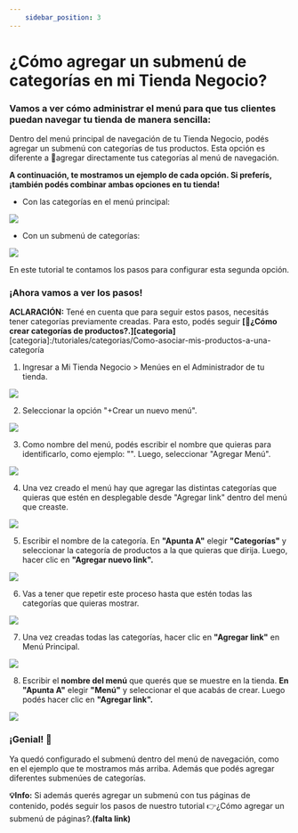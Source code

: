 ```yaml
---
    sidebar_position: 3
---
```


# ¿Cómo agregar un submenú de categorías en mi Tienda Negocio?

### Vamos a ver cómo administrar el menú para que tus clientes puedan navegar tu tienda de manera sencilla:

Dentro del menú principal de navegación de tu Tienda Negocio, podés agregar un submenú con categorías de tus productos. Esta opción es diferente a 📝agregar directamente tus categorías al menú de navegación. 

**A continuación, te mostramos un ejemplo de cada opción. Si preferís, ¡también podés combinar ambas opciones en tu tienda!**

- Con las categorías en el menú principal: 

![](/Fotos/menu/subMenu/subMenu3.jpg)

- Con un submenú de categorías:

![](/Fotos/menu/subMenu/subMenu4.jpg)

En este tutorial te contamos los pasos para configurar esta segunda opción.

### ¡Ahora vamos a ver los pasos!

**ACLARACIÓN:** Tené en cuenta que para seguir estos pasos, necesitás tener categorías previamente creadas. Para esto, podés seguir **[📝¿Cómo crear categorías de productos?.][categoria]**
[categoria]:/tutoriales/categorias/Como-asociar-mis-productos-a-una-categoría

1. Ingresar a Mi Tienda Negocio > Menúes en el Administrador de tu tienda.

![](/Fotos/menu/subMenu/subMenu5.jpg)

2. Seleccionar la opción "+Crear un nuevo menú".

![](/Fotos/menu/subMenu/subMenu6.jpg)

3. Como nombre del menú, podés escribir el nombre que quieras para identificarlo, como ejemplo: "". Luego, seleccionar "Agregar Menú". 

![](/Fotos/menu/subMenu/subMenu7.jpg)

4. Una vez creado el menú hay que agregar las distintas categorías que quieras que estén en desplegable desde "Agregar link" dentro del menú que creaste. 

![](/Fotos/menu/subMenu/subMenu8.jpg)

5. Escribir el nombre de la categoría. En **"Apunta A"** elegir **"Categorías"** y seleccionar la categoría de productos a la que quieras que dirija. Luego, hacer clic en **"Agregar nuevo link".** 

![](/Fotos/menu/subMenu/subMenu9.jpg)

6. Vas a tener que repetir este proceso hasta que estén todas las categorías que quieras mostrar.

![](/Fotos/menu/subMenu/subMenu10.jpg)

7. Una vez creadas todas las categorías, hacer clic en **"Agregar link"** en Menú Principal. 

![](/Fotos/menu/subMenu/subMenu1.jpg)

8. Escribir el **nombre del menú** que querés que se muestre en la tienda. **En "Apunta A"** elegir **"Menú"** y seleccionar el que acabás de crear. Luego podés hacer clic en **"Agregar link".** 

![](/Fotos/menu/subMenu/subMenu2.jpg)

### ¡Genial! 🙌

Ya quedó configurado el submenú dentro del menú de navegación, como en el ejemplo que te mostramos más arriba. Además que podés agregar diferentes submenúes de categorías.

**💡Info:** Si además querés agregar un submenú con tus páginas de contenido, podés seguir los pasos de nuestro tutorial 👉¿Cómo agregar un submenú de páginas?.**(falta link)**